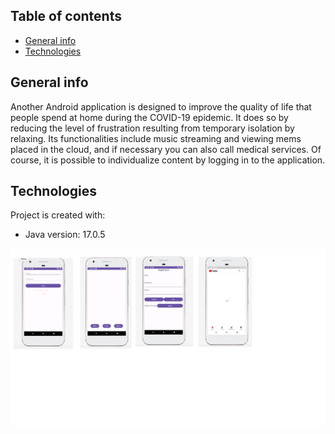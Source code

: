 ## Table of contents
* [General info](#general-info)
* [Technologies](#technologies)

## General info
Another Android application is designed to improve the quality of life that people spend at home during the COVID-19 epidemic.
It does so by reducing the level of frustration resulting from temporary isolation by relaxing. Its functionalities include music 
streaming and viewing mems placed in the cloud, and if necessary you can also call medical services. Of course, it is possible 
to individualize content by logging in to the application.
	
## Technologies
Project is created with:
* Java version: 17.0.5

![Screenshot](./healthmonitorv2.0.png)

